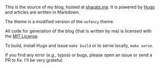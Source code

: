 This is the source of my blog, hosted at [sharats.me](http://sharats.me). It is powered by
[Hugo](https://gohugo.io) and articles are written in Markdown.

The theme is a modified version of the `nofancy` theme.

All code for generation of the blog (that is written by me) is licensed with the
[MIT License](http://mitl.sharats.me).

To build, install Hugo and issue `make build` or to serve locally, `make serve`.

If you find any error (*e.g.,* typos) or bugs, please open an issue or send a PR to fix. I'll be
very grateful.
